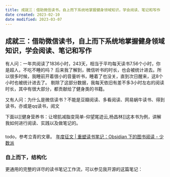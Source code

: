```yaml
---
title: 成就三：借助微信读书，自上而下系统地掌握健身领域知识，学会阅读、笔记和写作
date created: 2023-02-10
date modified: 2023-03-07
---
```


## 成就三：借助微信读书，自上而下系统地掌握健身领域知识，学会阅读、笔记和写作

有人问：一年共阅读了1836小时，243天，相当于平均每天读书7.56个小时，你是超人，不吃不睡的吗？
后来我了解到，微信听书的时长，也会被统计进去。所以很多时候，我睡前开着很小的音量听书，睡着了也没关，直到次日醒来，这8个小时也被统计进去了。
剔除了这部分数据，我每天依旧有差不多3小时左右的阅读时长，其中有很大部分，都贡献给了健身类的书籍。

又有人问：为什么是微信读书？不能是豆瓣阅读、多看阅读、网易蜗牛读书、得到读书，亦或是qq读书，阅文

下面以[[健身营养书：让增肌减脂变简单-仰望尾迹云,杨昌林]]这本书为例，讲解我如何进行阅读、实践以及做笔记的。

###

todo，参考立青的文章。
[年度征文 | 重塑读书笔记：Obsidian 下的图书阅读 - 少数派](https://sspai.com/post/71405)

### 自上而下，结构化

更通用的完整的详尽的读书笔记工作流，可以参见我开源的这篇笔记：
